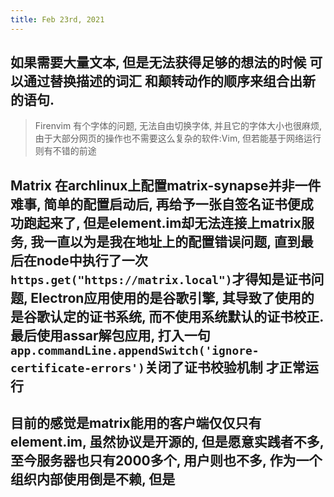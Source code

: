 ```yaml
---
title: Feb 23rd, 2021
---
```


## 如果需要大量文本, 但是无法获得足够的想法的时候 可以通过替换描述的词汇 和颠转动作的顺序来组合出新的语句.
> Firenvim 有个字体的问题, 无法自由切换字体, 并且它的字体大小也很麻烦, 由于大部分网页的操作也不需要这么复杂的软件:Vim, 但若能基于网络运行则有不错的前途
## Matrix 在archlinux上配置matrix-synapse并非一件难事, 简单的配置启动后, 再给予一张自签名证书便成功跑起来了, 但是element.im却无法连接上matrix服务, 我一直以为是我在地址上的配置错误问题, 直到最后在node中执行了一次`https.get("https://matrix.local")`才得知是证书问题, Electron应用使用的是谷歌引擎, 其导致了使用的是谷歌认定的证书系统, 而不使用系统默认的证书校正. 最后使用assar解包应用, 打入一句`app.commandLine.appendSwitch('ignore-certificate-errors')`关闭了证书校验机制 才正常运行
## 目前的感觉是matrix能用的客户端仅仅只有element.im, 虽然协议是开源的, 但是愿意实践者不多, 至今服务器也只有2000多个, 用户则也不多, 作为一个组织内部使用倒是不赖, 但是
